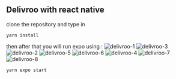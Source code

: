 ## Delivroo with react native

clone the repository and type in

```shell
yarn install
```

then after that you will run expo using :
![delivroo-1](https://github.com/Ham12-3/delivroo-clone-react-native/assets/93613316/ab929fe8-3275-4cff-b462-fe7b0b48bbcd)
![delivroo-3](https://github.com/Ham12-3/delivroo-clone-react-native/assets/93613316/b6d2a0bc-3853-4073-8475-875319e79b1a)
![delivroo-2](https://github.com/Ham12-3/delivroo-clone-react-native/assets/93613316/bf4e7b24-b326-4561-9bc3-13322f7d8a71)
![delivroo-5](https://github.com/Ham12-3/delivroo-clone-react-native/assets/93613316/fd77b322-416a-44ef-85b6-5599a49a0520)
![delivroo-6](https://github.com/Ham12-3/delivroo-clone-react-native/assets/93613316/61ea7322-370c-4777-97d5-fc487b2a3b7c)
![delivroo-4](https://github.com/Ham12-3/delivroo-clone-react-native/assets/93613316/91e5d0a1-81ec-4c9d-8f2d-d4b95e54eb7e)
![delivroo-7](https://github.com/Ham12-3/delivroo-clone-react-native/assets/93613316/b223ea9e-113c-4bf8-bbfb-5a5cd6a20fe9)
![delivroo-8](https://github.com/Ham12-3/delivroo-clone-react-native/assets/93613316/4fc2c600-819c-4395-837c-bcd41beccf63)

```shell
yarn expo start
```
